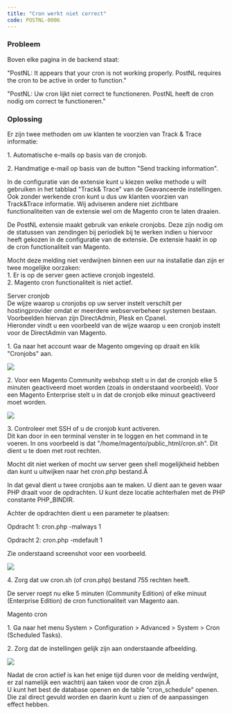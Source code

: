 ```yaml
---
title: "Cron werkt niet correct"
code: POSTNL-0006
---
```


### Probleem

Boven elke pagina in de backend staat:

"PostNL: It appears that your cron is not working properly. PostNL requires the cron to be active in order to function."

"PostNL: Uw cron lijkt niet correct te functioneren. PostNL heeft de cron nodig om correct te functioneren."

### Oplossing

Er zijn twee methoden om uw klanten te voorzien van Track & Trace informatie:

1\. Automatische e-mails op basis van de cronjob.

2\. Handmatige e-mail op basis van de button "Send tracking information".

In de configuratie van de extensie kunt u kiezen welke methode u wilt gebruiken in het tabblad "Track& Trace" van de Geavanceerde instellingen.  
Ook zonder werkende cron kunt u dus uw klanten voorzien van Track&Trace informatie. Wij adviseren andere niet zichtbare functionaliteiten van de extensie wel om de Magento cron te laten draaien.

De PostNL extensie maakt gebruik van enkele cronjobs. Deze zijn nodig om de statussen van zendingen bij periodiek bij te werken indien u hiervoor heeft gekozen in de configuratie van de extensie. De extensie haakt in op de cron functionaliteit van Magento.

Mocht deze melding niet verdwijnen binnen een uur na installatie dan zijn er twee mogelijke oorzaken:  
1\. Er is op de server geen actieve cronjob ingesteld.  
2\. Magento cron functionaliteit is niet actief.

Server cronjob  
De wijze waarop u cronjobs op uw server instelt verschilt per hostingprovider omdat er meerdere webserverbeheer systemen bestaan. Voorbeelden hiervan zijn DirectAdmin, Plesk en Cpanel.  
Hieronder vindt u een voorbeeld van de wijze waarop u een cronjob instelt voor de DirectAdmin van Magento.

1\. Ga naar het account waar de Magento omgeving op draait en klik "Cronjobs" aan.  
  
![]({{site.baseurl}}/assets/images/POSTNL-0006_0.png)

2\. Voor een Magento Community webshop stelt u in dat de cronjob elke 5 minuten geactiveerd moet worden (zoals in onderstaand voorbeeld). Voor een Magento Enterprise stelt u in dat de cronjob elke minuut geactiveerd moet worden.

![]({{site.baseurl}}/assets/images/POSTNL-0006_1.png)

3\. Controleer met SSH of u de cronjob kunt activeren.  
Dit kan door in een terminal venster in te loggen en het command in te voeren. In ons voorbeeld is dat "/home/magento/public\_html/cron.sh". Dit dient u te doen met root rechten.

Mocht dit niet werken of mocht uw server geen shell mogelijkheid hebben dan kunt u uitwijken naar het cron.php bestand.Â 

In dat geval dient u twee cronjobs aan te maken. U dient aan te geven waar PHP draait voor de opdrachten. U kunt deze locatie achterhalen met de PHP constante PHP\_BINDIR.

Achter de opdrachten dient u een parameter te plaatsen:

Opdracht 1: cron.php -malways 1

Opdracht 2: cron.php -mdefault 1

Zie onderstaand screenshot voor een voorbeeld.

![]({{site.baseurl}}/assets/images/POSTNL-0006_2.png)

4\. Zorg dat uw cron.sh (of cron.php) bestand 755 rechten heeft.

De server roept nu elke 5 minuten (Community Edition) of elke minuut (Enterprise Edition) de cron functionaliteit van Magento aan.

Magento cron

1\. Ga naar het menu System > Configuration > Advanced > System > Cron (Scheduled Tasks).

2\. Zorg dat de instellingen gelijk zijn aan onderstaande afbeelding.

![]({{site.baseurl}}/assets/images/POSTNL-0006_3.png)

Nadat de cron actief is kan het enige tijd duren voor de melding verdwijnt, er zal namelijk een wachtrij aan taken voor de cron zijn.Â   
U kunt het best de database openen en de table "cron\_schedule" openen. Die zal direct gevuld worden en daarin kunt u zien of de aanpassingen effect hebben.
